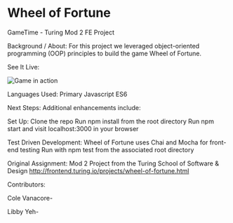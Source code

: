 # Wheel of Fortune
GameTime - Turing Mod 2 FE Project


Background / About:
For this project we leveraged object-oriented programming (OOP) principles to build the game Wheel of Fortune. 

See It Live:

![Game in action](wheeloffortune/images/wheel.gif)


Languages Used:
Primary Javascript ES6


Next Steps:
Additional enhancements include:


Set Up:
Clone the repo
Run npm install from the root directory
Run npm start and visit localhost:3000 in your browser



Test Driven Development:
Wheel of Fortune uses Chai and Mocha for front-end testing
Run with npm test from the associated root directory

Original Assignment:
Mod 2 Project from the Turing School of Software & Design
http://frontend.turing.io/projects/wheel-of-fortune.html

Contributors:

Cole Vanacore-

Libby Yeh- 
